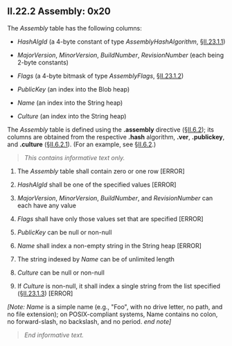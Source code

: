 ## II.22.2 Assembly: 0x20

The _Assembly_ table has the following columns:

 * _HashAlgId_ (a 4-byte constant of type _AssemblyHashAlgorithm_, §[II.23.1.1](#todo-missing-hyperlink))

 * _MajorVersion_, _MinorVersion_, _BuildNumber_, _RevisionNumber_ (each being 2-byte constants)

 * _Flags_ (a 4-byte bitmask of type _AssemblyFlags_, §[II.23.1.2](#todo-missing-hyperlink))

 * _PublicKey_ (an index into the Blob heap)

 * _Name_ (an index into the String heap)

 * _Culture_ (an index into the String heap)

The _Assembly_ table is defined using the **.assembly** directive (§[II.6.2](#todo-missing-hyperlink)); its columns are obtained from the respective **.hash** algorithm, **.ver**, **.publickey**, and **.culture** (§[II.6.2.1](#todo-missing-hyperlink)). (For an example, see §[II.6.2](#todo-missing-hyperlink).)

> _This contains informative text only._

 1. The _Assembly_ table shall contain zero or one row \[ERROR\]

 2. _HashAlgId_ shall be one of the specified values \[ERROR\]

 3. _MajorVersion_, _MinorVersion_, _BuildNumber_, and _RevisionNumber_ can each have any value

 4. _Flags_ shall have only those values set that are specified \[ERROR\]

 5. _PublicKey_ can be null or non-null

 6. _Name_ shall index a non-empty string in the String heap \[ERROR\]

 7. The string indexed by _Name_ can be of unlimited length

 8. _Culture_ can be null or non-null

 9. If _Culture_ is non-null, it shall index a single string from the list specified (§[II.23.1.3](#todo-missing-hyperlink)) \[ERROR\]

_[Note:_ _Name_ is a simple name (e.g., "Foo", with no drive letter, no path, and no file extension); on POSIX-compliant systems, Name contains no colon, no forward-slash, no backslash, and no period. _end note]_

> _End informative text._
